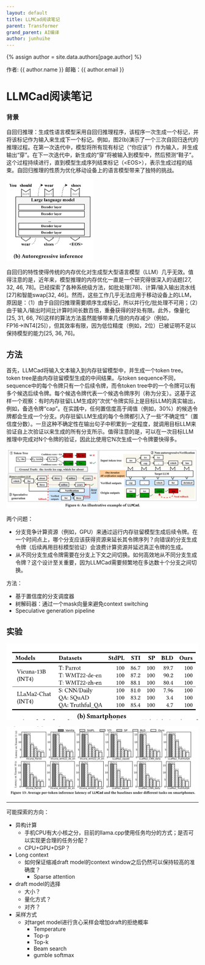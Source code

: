 ```yaml
---
layout: default
title: LLMCad阅读笔记
parent: Transformer
grand_parent: AI编译
author: junhuihe
---
```


{% assign author = site.data.authors[page.author] %}
<div> 作者: {{ author.name }}  
 邮箱：{{ author.email }}
</div>

<script type="text/javascript" async
  src="https://cdnjs.cloudflare.com/ajax/libs/mathjax/2.7.7/MathJax.js?config=TeX-MML-AM_CHTML">
</script>

<script type="text/x-mathjax-config">
  MathJax.Hub.Config({
    tex2jax: {
      inlineMath: [['$','$'], ['\\(','\\)']],
      processEscapes: true
    }
  });
</script>

# LLMCad阅读笔记

### 背景

自回归推理：生成性语言模型采用自回归推理程序，该程序一次生成一个标记，并将该标记作为输入来生成下一个标记。例如，图2(b)演示了一个三次自回归迭代的推理过程。在第一次迭代中，模型将所有现有标记（“你应该”）作为输入，并生成输出“穿”。在下一次迭代中，新生成的“穿”将被输入到模型中，然后预测“鞋子”。这个过程持续进行，直到模型生成序列结束标记（\<EOS\>），表示生成过程的结束。自回归推理的性质为优化移动设备上的语言模型带来了独特的挑战。

<img src="./LLMCad%E9%98%85%E8%AF%BB%E7%AC%94%E8%AE%B0.assets/image-20231111135653612.png" alt="image-20231111135653612" style="zoom:50%;" />

自回归的特性使得传统的内存优化对生成型大型语言模型（LLM）几乎无效。值得注意的是，近年来，模型推理的内存优化一直是一个研究得很深入的话题[27, 32, 46, 78]。已经探索了各种系统级方法，如批处理[78]、计算/输入输出流水线[27]和智能swap[32, 46]。然而，这些工作几乎无法应用于移动设备上的LLM，原因是：（1）由于自回归推理需要顺序生成标记，所以并行化/批处理不可用；（2）由于输入/输出时间比计算时间长数百倍，重叠获得的好处有限。此外，像量化[25, 31, 66, 76]这样的算法方法虽然能够带来几倍的内存减少（例如，FP16→INT4[25]），但其效率有限，因为低位精度（例如，2位）已被证明不足以保持模型的能力[25, 36, 76]。

## 方法

首先，LLMCad将输入文本输入到内存驻留模型中，并生成一个token tree。token tree是由内存驻留模型生成的中间结果。与token sequence不同，sequence中的每个令牌只有一个后续令牌，而令token tree中的一个令牌可以有多个候选后续令牌。每个候选令牌代表一个候选令牌序列（称为分支）。这基于这样一个观察：有时内存驻留LLM生成的“次优”令牌实际上是目标LLM的真实输出，例如，备选令牌“cap”。在实践中，任何置信度高于阈值（例如，30%）的候选令牌都会生成一个分支。内存驻留LLM生成的每个令牌都引入了一些“不确定性”（置信度分数）。一旦这种不确定性在输出句子中积累到一定程度，就调用目标LLM来验证自上次验证以来生成的所有分支所示。值得注意的是，可以在一次目标LLM推理中完成对N个令牌的验证，因此比使用它N次生成一个令牌要快得多。

![image-20231111141647914](./LLMCad%E9%98%85%E8%AF%BB%E7%AC%94%E8%AE%B0.assets/image-20231111141647914.png)

两个问题：

- 分支竞争计算资源（例如，GPU）来通过运行内存驻留模型生成后续令牌。在一个时间点上，哪个分支应该获得资源来延长其令牌序列？向错误的分支生成令牌（后续再用目标模型验证）会浪费计算资源并延迟真正令牌的生成。
- 从不同分支生成令牌需要在分支上下文之间切换。如何高效地从不同分支生成令牌？这个设计至关重要，因为LLMCad需要频繁地在多达数十个分支之间切换。

方法：

- 基于置信度的分支调度器
- 树解码器：通过一个mask向量来避免context switching
- Speculative generation pipeline

## 实验

![image-20231111144236969](./LLMCad%E9%98%85%E8%AF%BB%E7%AC%94%E8%AE%B0.assets/image-20231111144236969.png)

![image-20231111144308931](./LLMCad%E9%98%85%E8%AF%BB%E7%AC%94%E8%AE%B0.assets/image-20231111144308931.png)

---

可能探索的方向：

- 异构计算
  - 手机CPU有大小核之分，目前的llama.cpp使用任务均分的方式；是否可以实现更合理的任务分配？
  - CPU+GPU+DSP？
- Long context
  - 如何保证缩减draft model的context window之后仍然可以保持较高的准确度？
    - Sparse attention
- draft model的选择
  - 大小？
  - 量化方式？
  - 对齐？
- 采样方式
  - 对target model进行贪心采样会增加draft的拒绝概率
    - Temperature
    - Top-p
    - Top-k
    - Beam search
    - gumble softmax